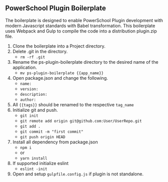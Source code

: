 ## PowerSchool Plugin Boilerplate

The boilerplate is designed to enable PowerSchool Plugin development with modern Javascript standards with Babel transformation. This boilerplate uses Webpack and Gulp to compile the code into a distribution plugin.zip file. 

1. Clone the boilerplate into a Project directory.
2. Delete .git in the directory. 
	- `rm -rf .git`
3. Rename the ps-plugin-boilerplate directory to the desired name of the application. 
	- `mv ps-plugin-boilerplate {{app_name}}`
4. Open package.json and change the following.
	- `name:`
	- `version:`
	- `description:`
	- `author:`
5. All `{{tags}}` should be renamed to the respective `tag_name`
6. Initialize git and push. 
	- `git init`
	- `git remote add origin git@github.com:User/UserRepo.git`
	- `git add .`
	- `git commit -m "first commit"`
	- `git push origin HEAD`
7. Install all dependency from package.json
	- `npm i`
	- or
	- `yarn install`
8. If supported initialize eslint
	- `eslint -init`
9. Open and setup `gulpfile.config.js` if plugin is not standalone.

